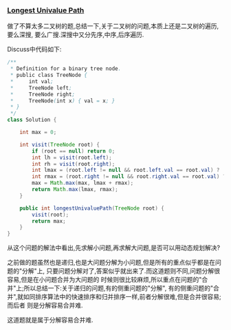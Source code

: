 ### [Longest Univalue Path](https://leetcode.com/problems/longest-univalue-path/description/)

做了不算太多二叉树的题,总结一下,关于二叉树的问题,本质上还是二叉树的遍历,要么深搜,
要么广搜.深搜中又分先序,中序,后序遍历.


Discuss中代码如下:

```Java
/**
 * Definition for a binary tree node.
 * public class TreeNode {
 *     int val;
 *     TreeNode left;
 *     TreeNode right;
 *     TreeNode(int x) { val = x; }
 * }
 */
class Solution {

    int max = 0;

    int visit(TreeNode root) {
        if (root == null) return 0;
        int lh = visit(root.left);
        int rh = visit(root.right);
        int lmax = (root.left != null && root.left.val == root.val) ? (lh + 1) : 0;
        int rmax = (root.right != null && root.right.val == root.val) ? (rh + 1) : 0;
        max = Math.max(max, lmax + rmax);
        return Math.max(lmax, rmax);
    }

    public int longestUnivaluePath(TreeNode root) {
        visit(root);
        return max;
    }
}
```

从这个问题的解法中看出,先求解小问题,再求解大问题,是否可以用动态规划解决?

之前做的题虽然也是递归,也是大问题分解为小问题,但是所有的重点似乎都是在问题的"分解"上,
只要问题分解对了,答案似乎就出来了.而这道题则不同,问题分解很容易,但是在小问题合并为大问题的
时候则很比较麻烦,所以重点在问题的"合并"上;所以总结一下:关于递归的问题,有的侧重问题的"分解",
有的侧重问题的"合并",就如同排序算法中的快速排序和归并排序一样,前者分解很难,但是合并很容易;而后者
则是分解容易合并难.

这道题就是属于分解容易合并难.